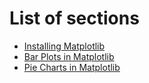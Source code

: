 # List of sections

- [Installing Matplotlib](matplotlib-installation.md)
- [Bar Plots in Matplotlib](matplotlib-bar-plots.md)
- [Pie Charts in Matplotlib](matplotlib-pie-charts.md)
